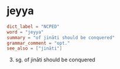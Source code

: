 # jeyya

``` toml
dict_label = "NCPED"
word = "jeyya"
summary = "of jināti should be conquered"
grammar_comment = "opt."
see_also = ["jināti"]
```

3. sg. of jināti should be conquered

